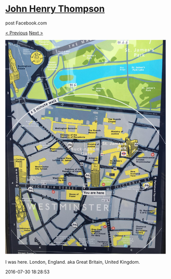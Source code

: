 # [John Henry Thompson](../README.md)
post Facebook.com

[< Previous](2016-07-30-3.md) [Next >](2016-07-30-5.md)

[![](../media/2016-07-30/Timeline-Photos-I-was-here-London-England-aka-Great-Britain-Unit.jpg)](../README.md)

I was here. London, England. aka  Great Britain, United Kingdom.

2016-07-30 18:28:53